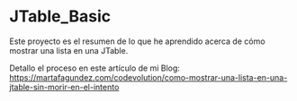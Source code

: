 # JTable_Basic
Este proyecto es el resumen de lo que he aprendido acerca de cómo mostrar una lista en una JTable.  
  
Detallo el proceso en este artículo de mi Blog:  
https://martafagundez.com/codevolution/como-mostrar-una-lista-en-una-jtable-sin-morir-en-el-intento

